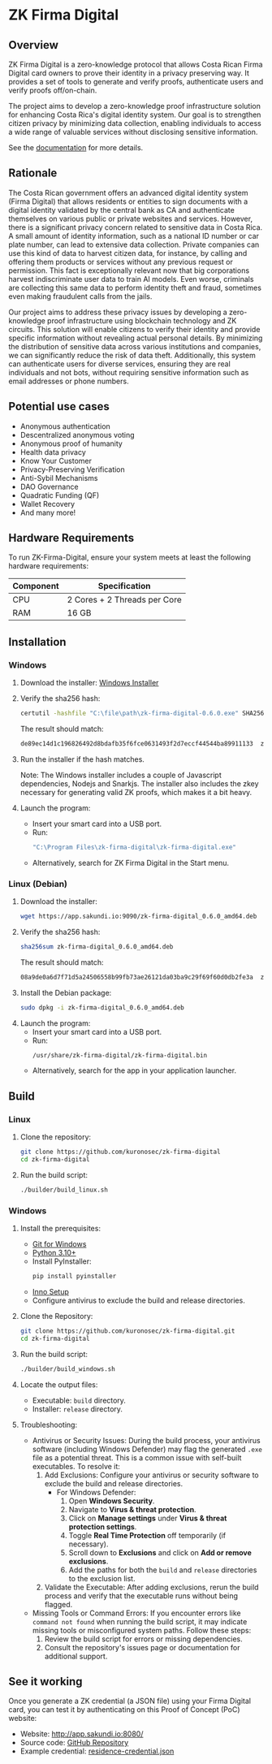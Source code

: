 # ZK Firma Digital

## Overview

ZK Firma Digital is a zero-knowledge protocol that allows Costa Rican Firma Digital card 
owners to prove their identity in a privacy preserving way. It provides a set of tools
to generate and verify proofs, authenticate users and verify proofs off/on-chain.

The project aims to develop a zero-knowledge proof infrastructure solution for enhancing
Costa Rica's digital identity system. Our goal is to strengthen citizen privacy by minimizing
data collection, enabling individuals to access a wide range of valuable services without
disclosing sensitive information.

See the [documentation](https://docs.sakundi.io/) for more details.

## Rationale

The Costa Rican government offers an advanced digital identity system (Firma Digital) that allows residents or entities to sign documents with a digital identity validated by the central bank as CA and authenticate themselves on various public or private websites and services.
However, there is a significant privacy concern related to sensitive data in Costa Rica. A small amount of identity information, such as a national ID number or car plate number, can lead to extensive data collection. Private companies can use this kind of data to harvest citizen data, for instance, by calling and offering them products or services without any previous request or permission. This fact is exceptionally relevant now that big corporations harvest indiscriminate user data to train AI models. Even worse, criminals are collecting this same data to perform identity theft and fraud, sometimes even making fraudulent calls from the jails.

Our project aims to address these privacy issues by developing a zero-knowledge proof infrastructure using blockchain technology and ZK circuits. This solution will enable citizens to verify their identity and provide specific information without revealing actual personal details. By minimizing the distribution of sensitive data across various institutions and companies, we can significantly reduce the risk of data theft. Additionally, this system can authenticate users for diverse services, ensuring they are real individuals and not bots, without requiring sensitive information such as email addresses or phone numbers.

## Potential use cases

* Anonymous authentication
* Descentralized anonymous voting
* Anonymous proof of humanity
* Health data privacy
* Know Your Customer
* Privacy-Preserving Verification
* Anti-Sybil Mechanisms
* DAO Governance
* Quadratic Funding (QF)
* Wallet Recovery
* And many more!


## Hardware Requirements
To run ZK-Firma-Digital, ensure your system meets at least the following hardware requirements:

| **Component** | **Specification**          |
|---------------|-----------------------------|
| CPU           | 2 Cores + 2 Threads per Core |
| RAM           | 16 GB                        |

## Installation

### Windows

1. Download the installer:
[Windows Installer](https://app.sakundi.io:9090/zk-firma-digital-0.6.0.exe)

2. Verify the sha256 hash:
    ```bash
    certutil -hashfile "C:\file\path\zk-firma-digital-0.6.0.exe" SHA256
    ```
    The result should match:
    ```bash
    de89ec14d1c196826492d8bdafb35f6fce0631493f2d7eccf44544ba89911133  zk-firma-digital-0.6.0.exe
    ```
3. Run the installer if the hash matches.

    Note: The Windows installer includes a couple of Javascript dependencies, Nodejs and Snarkjs. The installer also includes the zkey necessary for generating valid ZK proofs, which makes it a bit heavy.

4. Launch the program: 
    * Insert your smart card into a USB port.
    * Run: 
        ```bash
        "C:\Program Files\zk-firma-digital\zk-firma-digital.exe"
        ```
    * Alternatively, search for ZK Firma Digital in the Start menu.

### Linux (Debian)

1. Download the installer:
    ```bash
    wget https://app.sakundi.io:9090/zk-firma-digital_0.6.0_amd64.deb
    ```
2. Verify the sha256 hash:
    ```bash
    sha256sum zk-firma-digital_0.6.0_amd64.deb
    ```
    The result should match:
    ```bash
    08a9de0a6d7f71d5a24506558b99fb73ae26121da03ba9c29f69f60d0db2fe3a  zk-firma-digital_0.6.0_amd64.deb
    ```
3. Install the Debian package:
    ```bash
    sudo dpkg -i zk-firma-digital_0.6.0_amd64.deb
    ```
4. Launch the program:
    * Insert your smart card into a USB port.
    * Run: 
        ```bash
        /usr/share/zk-firma-digital/zk-firma-digital.bin
        ```
    * Alternatively, search for the app in your application launcher.

## Build

### Linux

1. Clone the repository:
    ```bash
    git clone https://github.com/kuronosec/zk-firma-digital
    cd zk-firma-digital
    ```
2. Run the build script:
    ```bash
    ./builder/build_linux.sh
    ```

### Windows

1. Install the prerequisites:
    * [Git for Windows](https://gitforwindows.org/)
    * [Python 3.10+](https://www.python.org/downloads/)
    * Install PyInstaller:
        ```bash
        pip install pyinstaller
        ```
    * [Inno Setup](https://jrsoftware.org/)
    * Configure antivirus to exclude the build and release directories.

2. Clone the Repository:
    ```bash
    git clone https://github.com/kuronosec/zk-firma-digital.git
    cd zk-firma-digital
    ```
3. Run the build script:
    ```bash
    ./builder/build_windows.sh
    ```
4. Locate the output files:
    * Executable: `build` directory.
    * Installer: `release` directory.
5. Troubleshooting:
    * Antivirus or Security Issues: During the build process, your antivirus software (including Windows Defender) may flag the generated `.exe` file as a potential threat. This is a common issue with self-built executables. To resolve it:
        1. Add Exclusions: Configure your antivirus or security software to exclude the build and release directories.
            * For Windows Defender:
                1. Open **Windows Security**.
                2. Navigate to **Virus & threat protection**.
                3. Click on **Manage settings** under **Virus & threat protection settings**.
                4. Toggle **Real Time Protection** off temporarily (if necessary).
                5. Scroll down to **Exclusions** and click on **Add or remove exclusions**.
                6. Add the paths for both the `build` and `release` directories to the exclusion list.
        2. Validate the Executable: After adding exclusions, rerun the build process and verify that the executable runs without being flagged.
    * Missing Tools or Command Errors: If you encounter errors like `command not found` when running the build script, it may indicate missing tools or misconfigured system paths. Follow these steps:
        1. Review the build script for errors or missing dependencies.
        2. Consult the repository's issues page or documentation for additional support.

## See it working
Once you generate a ZK credential (a JSON file) using your Firma Digital card, you can test it by authenticating on this Proof of Concept (PoC) website:

* Website: http://app.sakundi.io:8080/
* Source code: [GitHub Repository](https://github.com/kuronosec/zk-firma-web)
* Example credential: [residence-credential.json](https://github.com/kuronosec/zk-firma-digital/blob/main/src/examples/residence-credential.json)

